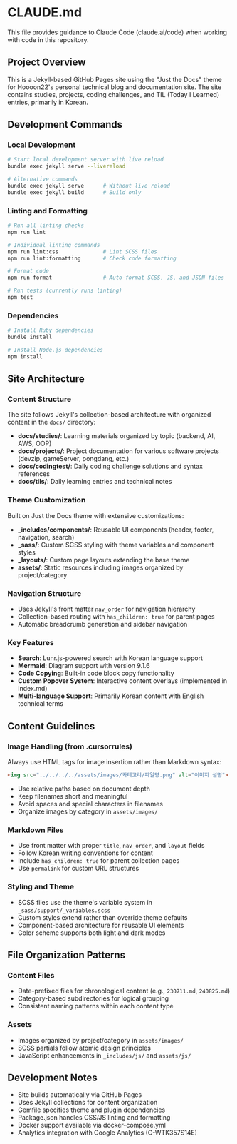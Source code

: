 # CLAUDE.md

This file provides guidance to Claude Code (claude.ai/code) when working with code in this repository.

## Project Overview

This is a Jekyll-based GitHub Pages site using the "Just the Docs" theme for Hoooon22's personal technical blog and documentation site. The site contains studies, projects, coding challenges, and TIL (Today I Learned) entries, primarily in Korean.

## Development Commands

### Local Development
```bash
# Start local development server with live reload
bundle exec jekyll serve --livereload

# Alternative commands
bundle exec jekyll serve      # Without live reload
bundle exec jekyll build      # Build only
```

### Linting and Formatting
```bash
# Run all linting checks
npm run lint

# Individual linting commands
npm run lint:css              # Lint SCSS files
npm run lint:formatting       # Check code formatting

# Format code
npm run format                # Auto-format SCSS, JS, and JSON files

# Run tests (currently runs linting)
npm test
```

### Dependencies
```bash
# Install Ruby dependencies
bundle install

# Install Node.js dependencies
npm install
```

## Site Architecture

### Content Structure
The site follows Jekyll's collection-based architecture with organized content in the `docs/` directory:

- **docs/studies/**: Learning materials organized by topic (backend, AI, AWS, OOP)
- **docs/projects/**: Project documentation for various software projects (devzip, gameServer, pongdang, etc.)
- **docs/codingtest/**: Daily coding challenge solutions and syntax references
- **docs/tils/**: Daily learning entries and technical notes

### Theme Customization
Built on Just the Docs theme with extensive customizations:

- **_includes/components/**: Reusable UI components (header, footer, navigation, search)
- **_sass/**: Custom SCSS styling with theme variables and component styles
- **_layouts/**: Custom page layouts extending the base theme
- **assets/**: Static resources including images organized by project/category

### Navigation Structure
- Uses Jekyll's front matter `nav_order` for navigation hierarchy
- Collection-based routing with `has_children: true` for parent pages
- Automatic breadcrumb generation and sidebar navigation

### Key Features
- **Search**: Lunr.js-powered search with Korean language support
- **Mermaid**: Diagram support with version 9.1.6
- **Code Copying**: Built-in code block copy functionality
- **Custom Popover System**: Interactive content overlays (implemented in index.md)
- **Multi-language Support**: Primarily Korean content with English technical terms

## Content Guidelines

### Image Handling (from .cursorrules)
Always use HTML tags for image insertion rather than Markdown syntax:
```html
<img src="../../../../assets/images/카테고리/파일명.png" alt="이미지 설명">
```

- Use relative paths based on document depth
- Keep filenames short and meaningful
- Avoid spaces and special characters in filenames
- Organize images by category in `assets/images/`

### Markdown Files
- Use front matter with proper `title`, `nav_order`, and `layout` fields
- Follow Korean writing conventions for content
- Include `has_children: true` for parent collection pages
- Use `permalink` for custom URL structures

### Styling and Theme
- SCSS files use the theme's variable system in `_sass/support/_variables.scss`
- Custom styles extend rather than override theme defaults
- Component-based architecture for reusable UI elements
- Color scheme supports both light and dark modes

## File Organization Patterns

### Content Files
- Date-prefixed files for chronological content (e.g., `230711.md`, `240825.md`)
- Category-based subdirectories for logical grouping
- Consistent naming patterns within each content type

### Assets
- Images organized by project/category in `assets/images/`
- SCSS partials follow atomic design principles
- JavaScript enhancements in `_includes/js/` and `assets/js/`

## Development Notes

- Site builds automatically via GitHub Pages
- Uses Jekyll collections for content organization  
- Gemfile specifies theme and plugin dependencies
- Package.json handles CSS/JS linting and formatting
- Docker support available via docker-compose.yml
- Analytics integration with Google Analytics (G-WTK357S14E)